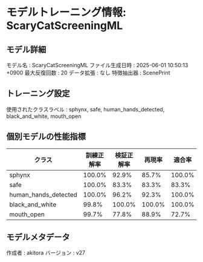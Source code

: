 # モデルトレーニング情報: ScaryCatScreeningML

## モデル詳細
モデル名           : ScaryCatScreeningML
ファイル生成日時   : 2025-06-01 10:50:13 +0900
最大反復回数     : 20
データ拡張       : なし
特徴抽出器       : ScenePrint

## トレーニング設定
使用されたクラスラベル : sphynx, safe, human_hands_detected, black_and_white, mouth_open

## 個別モデルの性能指標
| クラス | 訓練正解率 | 検証正解率 | 再現率 | 適合率 | F1スコア |
|--------|------------|------------|--------|--------|----------|
| sphynx | 100.0% | 92.9% | 85.7% | 100.0% | 0.923 |
| safe | 100.0% | 83.3% | 83.3% | 83.3% | 0.833 |
| human_hands_detected | 100.0% | 96.2% | 92.3% | 100.0% | 0.960 |
| black_and_white | 99.8% | 100.0% | 100.0% | 100.0% | 1.000 |
| mouth_open | 99.7% | 77.8% | 88.9% | 72.7% | 0.800 |

## モデルメタデータ
作成者            : akitora
バージョン          : v27